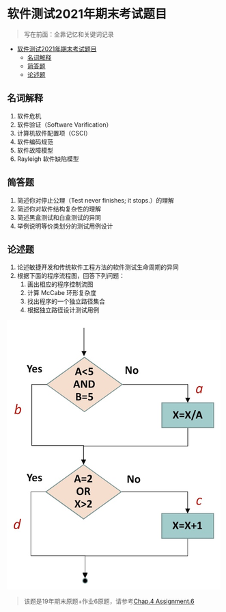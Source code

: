 # 软件测试2021年期末考试题目

> 写在前面：全靠记忆和关键词记录

- [软件测试2021年期末考试题目](#软件测试2021年期末考试题目)
  - [名词解释](#名词解释)
  - [简答题](#简答题)
  - [论述题](#论述题)

## 名词解释

1. 软件危机
2. 软件验证（Software Varification）
3. 计算机软件配置项（CSCI）
4. 软件编码规范
5. 软件故障模型
6. Rayleigh 软件缺陷模型

## 简答题

1. 简述你对停止公理（Test never finishes; it stops.）的理解
2. 简述你对软件结构复杂性的理解
3. 简述黑盒测试和白盒测试的异同
4. 举例说明等价类划分的测试用例设计

## 论述题

1. 论述敏捷开发和传统软件工程方法的软件测试生命周期的异同
2. 根据下面的程序流程图，回答下列问题：
   1. 画出相应的程序控制流图
   2. 计算 McCabe 环形复杂度
   3. 找出程序的一个独立路径集合
   4. 根据独立路径设计测试用例

![diagram](img/diagram.jpg)

> 该题是19年期末原题+作业6原题，请参考[Chap.4 Assignment.6](../006/006.md)